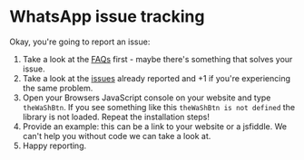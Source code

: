 # WhatsApp issue tracking

Okay, you're going to report an issue:

1. Take a look at the [FAQs](https://github.com/kriskbx/whatsapp-sharing#faq) first - maybe there's something that solves your issue.
2. Take a look at the [issues](https://github.com/kriskbx/whatsapp-sharing/issues) already reported and +1 if you're experiencing the same problem.
3. Open your Browsers JavaScript console on your website and type `theWaShBtn`. If you see something like this `theWaShBtn is not defined` the library is not loaded. Repeat the installation steps!
4. Provide an example: this can be a link to your website or a jsfiddle. We can't help you without code we can take a look at.
5. Happy reporting.